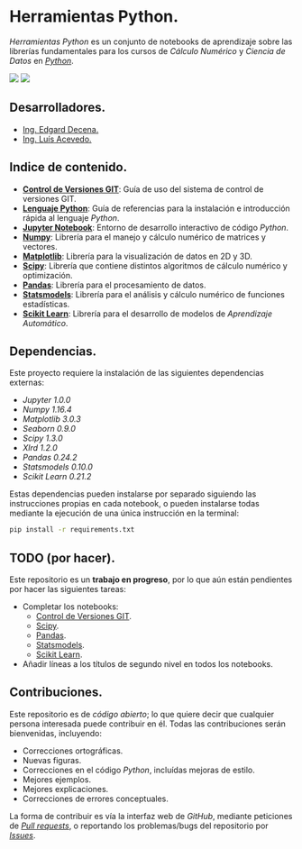 # Herramientas Python.

*Herramientas Python* es un conjunto de notebooks de aprendizaje sobre las librerías fundamentales para los cursos de *Cálculo Numérico* y *Ciencia de Datos* en [*Python*](https://www.python.org).

<img src="https://img.shields.io/badge/License-MIT-green" /> <img src="https://img.shields.io/badge/Python-3.5-blue" />

## Desarrolladores.

* [Ing. Edgard Decena.](mailto:edecena@gmail.com)
* [Ing. Luís Acevedo.](mailto:laar19@protonmail.com)

## Indice de contenido.

* [**Control de Versiones GIT**](00_control_git.ipynb): Guía de uso del sistema de control de versiones GIT.
* [**Lenguaje Python**](01_lenguaje_python.ipynb):  Guía de referencias para la instalación e introducción rápida al lenguaje *Python*.
* [**Jupyter Notebook**](02_jupyter_notebook.ipynb): Entorno de desarrollo interactivo de código *Python*.
* [**Numpy**](03_numpy.ipynb): Librería para el manejo y cálculo numérico de matrices y vectores.
* [**Matplotlib**](04_matplotlib.ipynb): Librería para la visualización de datos en 2D y 3D.
* [**Scipy**](05_scipy.ipynb): Librería que contiene distintos algoritmos de cálculo numérico y optimización.
* [**Pandas**](06_pandas.ipynb): Librería para el procesamiento de datos.
* [**Statsmodels**](06_statsmodels.ipynb): Librería para el análisis y cálculo numérico de funciones estadísticas.
* [**Scikit Learn**](08_scikit_learn.ipynb): Librería para el desarrollo de modelos de *Aprendizaje Automático*.

## Dependencias.

Este proyecto requiere la instalación de las siguientes dependencias externas:

* *Jupyter 1.0.0*
* *Numpy 1.16.4*
* *Matplotlib 3.0.3*
* *Seaborn 0.9.0*
* *Scipy 1.3.0*
* *Xlrd 1.2.0*
* *Pandas 0.24.2*
* *Statsmodels 0.10.0*
* *Scikit Learn 0.21.2*

Estas dependencias pueden instalarse por separado siguiendo las instrucciones propias en cada notebook, o pueden instalarse todas mediante la ejecución de una única instrucción en la terminal:
```bash
pip install -r requirements.txt
```

## TODO (por hacer).

Este repositorio es un **trabajo en progreso**, por lo que aún están pendientes por hacer las siguientes tareas:

* Completar los notebooks:
    - [Control de Versiones GIT](00_control_git.ipynb).
    - [Scipy](05_scipy.ipynb).
    - [Pandas](06_pandas.ipynb).
    - [Statsmodels](06_statsmodels.ipynb).
    - [Scikit Learn](08_scikit_learn.ipynb).
* Añadir líneas a los títulos de segundo nivel en todos los notebooks.

## Contribuciones.

Este repositorio es de *código abierto*; lo que quiere decir que cualquier persona interesada puede contribuir en él. Todas las contribuciones serán bienvenidas, incluyendo:

* Correcciones ortográficas.
* Nuevas figuras.
* Correcciones en el código *Python*, incluídas mejoras de estilo.
* Mejores ejemplos.
* Mejores explicaciones. 
* Correcciones de errores conceptuales.

La forma de contribuir es vía la interfaz web de *GitHub*, mediante peticiones de [*Pull requests*](https://github.com/ejdecena/herramientas_python/pulls), o reportando los problemas/bugs del repositorio por [*Issues*](https://github.com/ejdecena/herramientas_python/issues).